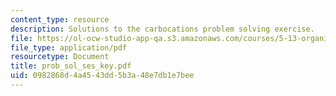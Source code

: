 ```yaml
---
content_type: resource
description: Solutions to the carbocations problem solving exercise.
file: https://ol-ocw-studio-app-qa.s3.amazonaws.com/courses/5-13-organic-chemistry-ii-fall-2003/0982868d4a4543dd5b3a48e7db1e7bee_prob_sol_ses_key.pdf
file_type: application/pdf
resourcetype: Document
title: prob_sol_ses_key.pdf
uid: 0982868d-4a45-43dd-5b3a-48e7db1e7bee
---
```

